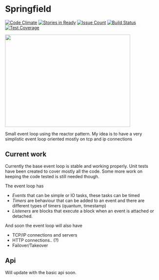 Springfield
==========

[![Code Climate](https://codeclimate.com/github/bossiernesto/small_reactor/badges/gpa.svg)](https://codeclimate.com/github/bossiernesto/small_reactor)
[![Stories in Ready](https://badge.waffle.io/bossiernesto/small_reactor.png?label=ready&title=Ready)](https://waffle.io/bossiernesto/small_reactor)
[![Issue Count](https://codeclimate.com/github/bossiernesto/small_reactor/badges/issue_count.svg)](https://codeclimate.com/github/bossiernesto/small_reactor)
[![Build Status](https://travis-ci.org/bossiernesto/springfield.svg?branch=master)](https://travis-ci.org/bossiernesto/springfield)
[![Test Coverage](https://codeclimate.com/github/bossiernesto/small_reactor/badges/coverage.svg)](https://codeclimate.com/github/bossiernesto/small_reactor/coverage)

<img src="https://raw.githubusercontent.com/bossiernesto/springfield/master/Springfield_Nuclear_Power_Plant.png" width="410" height="303">

Small event loop using the reactor pattern. My idea is to have a very simplistic event loop oriented mostly on tcp and ip connections

## Current work

Currently the base event loop is stable and working properly. Unit tests have been created to cover mostly all the code. Some more work 
on keeping the code tested is still needed though. 

The event loop has 

- *Events* that can be simple or IO tasks, these tasks can be timed
- *Timers* are behaviour that can be added to an event and there are different types of timers (quantum, timestamp)
- *Listeners* are blocks that execute a block when an event is attached or detached. 

And soon the event loop will also have

- TCP/IP connections and servers
- HTTP connections.. (?)
- Failover/Takeover

## Api

Will update with the basic api soon.


